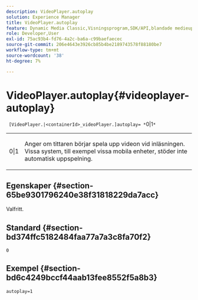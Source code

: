 ```yaml
---
description: VideoPlayer.autoplay
solution: Experience Manager
title: VideoPlayer.autoplay
feature: Dynamic Media Classic,Visningsprogram,SDK/API,blandade medieuppsättningar
role: Developer,User
exl-id: 75ac93b4-fd76-4a2c-ba6a-c99baefaecec
source-git-commit: 206e4643e3926cb85b4be2189743578f88180be7
workflow-type: tm+mt
source-wordcount: '38'
ht-degree: 7%

---
```


# VideoPlayer.autoplay{#videoplayer-autoplay}

` [VideoPlayer.|<containerId>_videoPlayer.]autoplay= *`0|1`*`

<table id="table_C616483932C2482CA9794DDD7313FD7C"> 
 <tbody> 
  <tr> 
   <td colname="col1"> <p> <span class="codeph"> <span class="varname"> 0|1</span> </span> </p> </td> 
   <td colname="col2"> <p> Anger om tittaren börjar spela upp videon vid inläsningen. Vissa system, till exempel vissa mobila enheter, stöder inte automatisk uppspelning. </p> </td> 
  </tr> 
 </tbody> 
</table>

## Egenskaper {#section-65be9301796240e38f31818229da7acc}

Valfritt.

## Standard {#section-bd374ffc5182484faa77a7a3c8fa70f2}

`0`

## Exempel {#section-bd6c4249bccf44aab13fee8552f5a8b3}

`autoplay=1`
